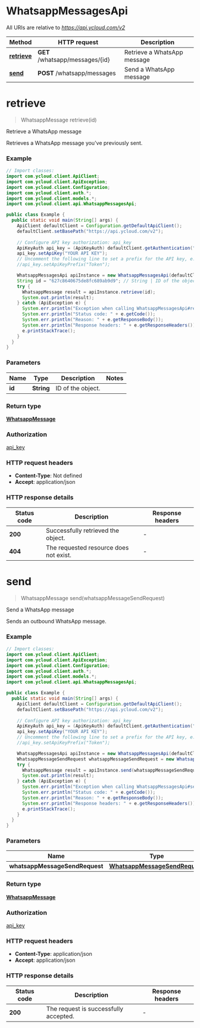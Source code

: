 # WhatsappMessagesApi

All URIs are relative to *https://api.ycloud.com/v2*

| Method | HTTP request | Description |
|------------- | ------------- | -------------|
| [**retrieve**](WhatsappMessagesApi.md#retrieve) | **GET** /whatsapp/messages/{id} | Retrieve a WhatsApp message |
| [**send**](WhatsappMessagesApi.md#send) | **POST** /whatsapp/messages | Send a WhatsApp message |


<a name="retrieve"></a>
# **retrieve**
> WhatsappMessage retrieve(id)

Retrieve a WhatsApp message

Retrieves a WhatsApp message you&#39;ve previously sent.

### Example
```java
// Import classes:
import com.ycloud.client.ApiClient;
import com.ycloud.client.ApiException;
import com.ycloud.client.Configuration;
import com.ycloud.client.auth.*;
import com.ycloud.client.models.*;
import com.ycloud.client.api.WhatsappMessagesApi;

public class Example {
  public static void main(String[] args) {
    ApiClient defaultClient = Configuration.getDefaultApiClient();
    defaultClient.setBasePath("https://api.ycloud.com/v2");
    
    // Configure API key authorization: api_key
    ApiKeyAuth api_key = (ApiKeyAuth) defaultClient.getAuthentication("api_key");
    api_key.setApiKey("YOUR API KEY");
    // Uncomment the following line to set a prefix for the API key, e.g. "Token" (defaults to null)
    //api_key.setApiKeyPrefix("Token");

    WhatsappMessagesApi apiInstance = new WhatsappMessagesApi(defaultClient);
    String id = "627c8640675de8fc689ab9d9"; // String | ID of the object.
    try {
      WhatsappMessage result = apiInstance.retrieve(id);
      System.out.println(result);
    } catch (ApiException e) {
      System.err.println("Exception when calling WhatsappMessagesApi#retrieve");
      System.err.println("Status code: " + e.getCode());
      System.err.println("Reason: " + e.getResponseBody());
      System.err.println("Response headers: " + e.getResponseHeaders());
      e.printStackTrace();
    }
  }
}
```

### Parameters

| Name | Type | Description  | Notes |
|------------- | ------------- | ------------- | -------------|
| **id** | **String**| ID of the object. | |

### Return type

[**WhatsappMessage**](WhatsappMessage.md)

### Authorization

[api_key](../README.md#api_key)

### HTTP request headers

 - **Content-Type**: Not defined
 - **Accept**: application/json

### HTTP response details
| Status code | Description | Response headers |
|-------------|-------------|------------------|
| **200** | Successfully retrieved the object. |  -  |
| **404** | The requested resource does not exist. |  -  |

<a name="send"></a>
# **send**
> WhatsappMessage send(whatsappMessageSendRequest)

Send a WhatsApp message

Sends an outbound WhatsApp message.

### Example
```java
// Import classes:
import com.ycloud.client.ApiClient;
import com.ycloud.client.ApiException;
import com.ycloud.client.Configuration;
import com.ycloud.client.auth.*;
import com.ycloud.client.models.*;
import com.ycloud.client.api.WhatsappMessagesApi;

public class Example {
  public static void main(String[] args) {
    ApiClient defaultClient = Configuration.getDefaultApiClient();
    defaultClient.setBasePath("https://api.ycloud.com/v2");
    
    // Configure API key authorization: api_key
    ApiKeyAuth api_key = (ApiKeyAuth) defaultClient.getAuthentication("api_key");
    api_key.setApiKey("YOUR API KEY");
    // Uncomment the following line to set a prefix for the API key, e.g. "Token" (defaults to null)
    //api_key.setApiKeyPrefix("Token");

    WhatsappMessagesApi apiInstance = new WhatsappMessagesApi(defaultClient);
    WhatsappMessageSendRequest whatsappMessageSendRequest = new WhatsappMessageSendRequest(); // WhatsappMessageSendRequest | 
    try {
      WhatsappMessage result = apiInstance.send(whatsappMessageSendRequest);
      System.out.println(result);
    } catch (ApiException e) {
      System.err.println("Exception when calling WhatsappMessagesApi#send");
      System.err.println("Status code: " + e.getCode());
      System.err.println("Reason: " + e.getResponseBody());
      System.err.println("Response headers: " + e.getResponseHeaders());
      e.printStackTrace();
    }
  }
}
```

### Parameters

| Name | Type | Description  | Notes |
|------------- | ------------- | ------------- | -------------|
| **whatsappMessageSendRequest** | [**WhatsappMessageSendRequest**](WhatsappMessageSendRequest.md)|  | |

### Return type

[**WhatsappMessage**](WhatsappMessage.md)

### Authorization

[api_key](../README.md#api_key)

### HTTP request headers

 - **Content-Type**: application/json
 - **Accept**: application/json

### HTTP response details
| Status code | Description | Response headers |
|-------------|-------------|------------------|
| **200** | The request is successfully accepted. |  -  |


